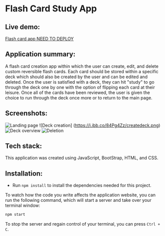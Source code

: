 # Flash Card Study App

## Live demo:

[Flash card app NEED TO DEPLOY ](https://reservations-anyamg.vercel.app/)  

## Application summary:

A flash card creation app within which the user can create, edit, and delete custom reversible flash cards. Each card should be stored within a specific deck which should also be created by the user and can be edited and deleted. Once the user is satisfied with a deck, they can hit "study" to go through the deck one by one with the option of flipping each card at their leisure. Once all of the cards have been reviewed, the user is given the choice to run through the deck once more or to return to the main page.

## Screenshots:
![Landing page](https://i.ibb.co/H41M7z4/landing.png)
![Deck creation] (https://i.ibb.co/84Pg4Zz/createdeck.png)
![Deck overview](https://i.ibb.co/6NVGbgq/deckoverview.png)
![Deletion](https://i.ibb.co/THP7jmB/deleting.png)

## Tech stack:

This application was created using JavaScript, BootStrap, HTML, and CSS.

## Installation:

- Run `npm install` to install the dependencies needed for this project.


To watch how the code you write affects the application website, you can run the following command, which will start a server and take over your terminal window:

```bash
npm start
```

To stop the server and regain control of your terminal, you can press `Ctrl + C`.

